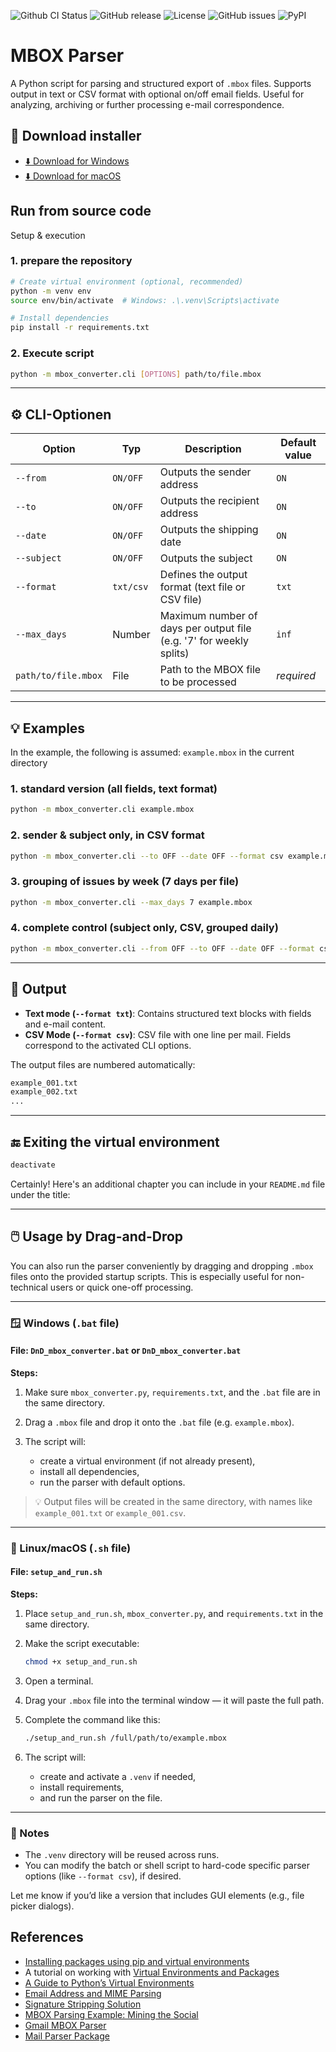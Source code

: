 ![Github CI Status](https://github.com/pamagister/mbox_converter/actions/workflows/main.yml/badge.svg)
![GitHub release](https://img.shields.io/github/v/release/pamagister/mbox_converter)
![License](https://img.shields.io/github/license/pamagister/mbox_converter)
![GitHub issues](https://img.shields.io/github/issues/pamagister/mbox_converter)
![PyPI](https://img.shields.io/pypi/v/mbox_converter)


# MBOX Parser

A Python script for parsing and structured export of `.mbox` files.
Supports output in text or CSV format with optional on/off email fields.
Useful for analyzing, archiving or further processing e-mail correspondence.

## 🔽 Download installer

- [⬇️ Download for Windows](https://github.com/pamagister/mbox_converter/releases/latest/download/MboxConverter-win.exe)
- [⬇️ Download for macOS](https://github.com/pamagister/mbox_converter/releases/latest/download/MboxConverter-macOS.zip)


## Run from source code

Setup & execution

### 1. prepare the repository

```bash
# Create virtual environment (optional, recommended)
python -m venv env
source env/bin/activate  # Windows: .\.venv\Scripts\activate

# Install dependencies
pip install -r requirements.txt

````


### 2. Execute script

```bash
python -m mbox_converter.cli [OPTIONS] path/to/file.mbox
```

---

## ⚙️ CLI-Optionen

| Option              | Typ        | Description                                                               | Default value  |
| ------------------- |------------|---------------------------------------------------------------------------|----------------|
| `--from`            | `ON/OFF`   | Outputs the sender address                                                | `ON`           |
| `--to`              | `ON/OFF`   | Outputs the recipient address                                             | `ON`           |
| `--date`            | `ON/OFF`   | Outputs the shipping date                                                 | `ON`           |
| `--subject`         | `ON/OFF`   | Outputs the subject                                                       | `ON`           |
| `--format`          | `txt/csv`  | Defines the output format (text file or CSV file)                         | `txt`          |
| `--max_days`        | Number     | Maximum number of days per output file (e.g. '7' for weekly splits)       | `inf`          |
| `path/to/file.mbox` | File       | Path to the MBOX file to be processed                                     | *required* |

---

## 💡 Examples

In the example, the following is assumed: `example.mbox` in the current directory

### 1. standard version (all fields, text format)

```bash
python -m mbox_converter.cli example.mbox
```

### 2. sender & subject only, in CSV format

```bash
python -m mbox_converter.cli --to OFF --date OFF --format csv example.mbox
```

### 3. grouping of issues by week (7 days per file)

```bash
python -m mbox_converter.cli --max_days 7 example.mbox
```

### 4. complete control (subject only, CSV, grouped daily)

```bash
python -m mbox_converter.cli --from OFF --to OFF --date OFF --format csv --max_days 1 example.mbox
```

---

## 📁 Output

* **Text mode (`--format txt`)**: Contains structured text blocks with fields and e-mail content.
* **CSV Mode (`--format csv`)**: CSV file with one line per mail. Fields correspond to the activated CLI options.

The output files are numbered automatically:

```bash
example_001.txt
example_002.txt
...
```

---

## 🔚 Exiting the virtual environment

```bash
deactivate
```

Certainly! Here's an additional chapter you can include in your `README.md` file under the title:

---

## 🖱️ Usage by Drag-and-Drop

You can also run the parser conveniently by dragging and dropping `.mbox` files onto the provided startup scripts. This is especially useful for non-technical users or quick one-off processing.

---

### 🪟 Windows (`.bat` file)

#### File: `DnD_mbox_converter.bat` or `DnD_mbox_converter.bat`

**Steps:**

1. Make sure `mbox_converter.py`, `requirements.txt`, and the `.bat` file are in the same directory.
2. Drag a `.mbox` file and drop it onto the `.bat` file (e.g. `example.mbox`).
3. The script will:

   * create a virtual environment (if not already present),
   * install all dependencies,
   * run the parser with default options.

> 💡 Output files will be created in the same directory, with names like `example_001.txt` or `example_001.csv`.

---

### 🐧 Linux/macOS (`.sh` file)

#### File: `setup_and_run.sh`

**Steps:**

1. Place `setup_and_run.sh`, `mbox_converter.py`, and `requirements.txt` in the same directory.

2. Make the script executable:

   ```bash
   chmod +x setup_and_run.sh
   ```

3. Open a terminal.

4. Drag your `.mbox` file into the terminal window — it will paste the full path.

5. Complete the command like this:

   ```bash
   ./setup_and_run.sh /full/path/to/example.mbox
   ```

6. The script will:

   * create and activate a `.venv` if needed,
   * install requirements,
   * and run the parser on the file.

---

### 📝 Notes

* The `.venv` directory will be reused across runs.
* You can modify the batch or shell script to hard-code specific parser options (like `--format csv`), if desired.

Let me know if you’d like a version that includes GUI elements (e.g., file picker dialogs).



## References

- [Installing packages using pip and virtual environments](https://packaging.python.org/guides/installing-using-pip-and-virtual-environments/)
- A tutorial on working with [Virtual Environments and Packages](https://docs.python.org/3/tutorial/venv.html)
- [A Guide to Python’s Virtual Environments](https://towardsdatascience.com/virtual-environments-104c62d48c54)
- [Email Address and MIME Parsing](https://github.com/mailgun/flanker)
- [Signature Stripping Solution](https://github.com/mailgun/talon)
- [MBOX Parsing Example: Mining the Social](https://www.oreilly.com/library/view/mining-the-social/9781449368180/ch06.html)
- [Gmail MBOX Parser](https://github.com/alejandro-g-m/Gmail-MBOX-email-parser)
- [Mail Parser Package](https://pypi.org/project/mail-parser/)

